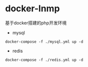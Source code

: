 # docker-lnmp
基于docker搭建的php开发环境

- mysql

```
docker-compose -f ./mysql.yml up -d
```

- redis

```
docker-compose -f ./redis.yml up -d
```
